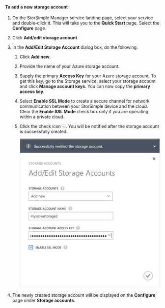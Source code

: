 <!--author=alkohli last changed: 01/28/16-->

#### <a name="to-add-a-new-storage-account"></a>To add a new storage account
1. On the StorSimple Manager service landing page, select your service and double-click it. This will take you to the **Quick Start** page. Select the **Configure** page.
2. Click **Add/edit storage account**.
3. In the **Add/Edit Storage Account** dialog box, do the following:
   
   1. Click **Add new**.
   2. Provide the name of your Azure storage account.
   3. Supply the primary **Access Key** for your Azure storage account. To get this key, go to the Storage service, select your storage account and click **Manage account keys**. You can now copy the **primary access key**.
   4. Select **Enable SSL Mode** to create a secure channel for network communication between your StorSimple device and the cloud. Clear the **Enable SSL Mode** check box only if you are operating within a private cloud.
   5. Click the check icon ![check icon](./media/storsimple-ova-configure-new-storage-account/checkicon-include.png). You will be notified after the storage account is successfully created.
      
        ![Add storage account](./media/storsimple-ova-configure-new-storage-account/addnewstorageaccount-include.png)
4. The newly created storage account will be displayed on the **Configure** page under **Storage accounts**. 

